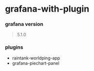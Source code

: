 # grafana-with-plugin
### grafana version
> 5.1.0
### plugins
* raintank-worldping-app
* grafana-piechart-panel
